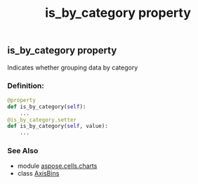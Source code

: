 ﻿---
title: is_by_category property
second_title: Aspose.Cells for Python via .NET API References
description: 
type: docs
weight: 70
url: /aspose.cells.charts/axisbins/is_by_category/
is_root: false
---

## is_by_category property


Indicates whether grouping data by category
### Definition:
```python
@property
def is_by_category(self):
    ...
@is_by_category.setter
def is_by_category(self, value):
    ...
```

### See Also
* module [aspose.cells.charts](../../)
* class [AxisBins](/cells/python-net/aspose.cells.charts/axisbins)
